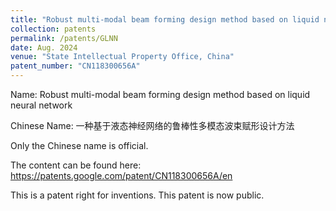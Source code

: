 ```yaml
---
title: "Robust multi-modal beam forming design method based on liquid neural network"
collection: patents
permalink: /patents/GLNN
date: Aug. 2024
venue: "State Intellectual Property Office, China"
patent_number: "CN118300656A"
---
```

Name: Robust multi-modal beam forming design method based on liquid neural network

Chinese Name: 一种基于液态神经网络的鲁棒性多模态波束赋形设计方法

Only the Chinese name is official.

The content can be found here: https://patents.google.com/patent/CN118300656A/en

This is a patent right for inventions. This patent is now public.
